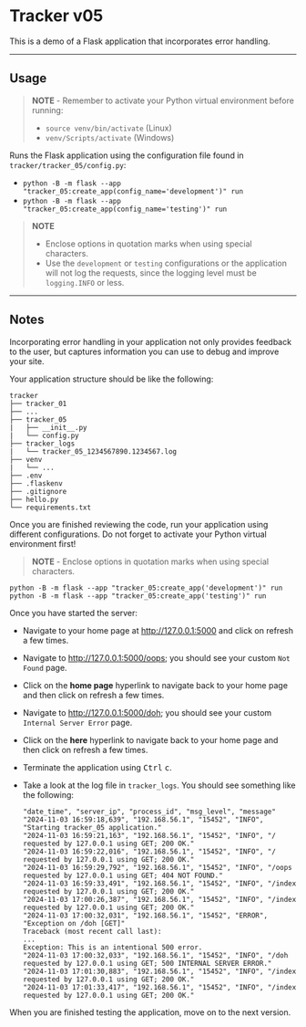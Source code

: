 # Tracker v05

This is a demo of a Flask application that incorporates error handling.

-----

## Usage

> **NOTE** - Remember to activate your Python virtual environment before running:
>
> - `source venv/bin/activate` (Linux)
> - `venv/Scripts/activate` (Windows)

Runs the Flask application using the configuration file found in `tracker/tracker_05/config.py`:

- `python -B -m flask --app "tracker_05:create_app(config_name='development')" run`
- `python -B -m flask --app "tracker_05:create_app(config_name='testing')" run`

> **NOTE**
>
> - Enclose options in quotation marks when using special characters.
> - Use the `development` or `testing` configurations or the application will not log the requests, since the logging level must be `logging.INFO` or less.

-----

## Notes

Incorporating error handling in your application not only provides feedback to the user, but captures information you can use to debug and improve your site.

Your application structure should be like the following:

```text
tracker
├── tracker_01
├── ...
├── tracker_05
|   ├── __init__.py
|   └── config.py
├── tracker_logs
|   └── tracker_05_1234567890.1234567.log
├── venv
|   └── ...
├── .env
├── .flaskenv
├── .gitignore
├── hello.py
└── requirements.txt
```

Once you are finished reviewing the code, run your application using different configurations. Do not forget to activate your Python virtual environment first!

> **NOTE** - Enclose options in quotation marks when using special characters.

```shell
python -B -m flask --app "tracker_05:create_app('development')" run
python -B -m flask --app "tracker_05:create_app('testing')" run
```

Once you have started the server:

- Navigate to your home page at <http://127.0.0.1:5000> and click on refresh a few times.
- Navigate to <http://127.0.0.1:5000/oops>; you should see your custom `Not Found` page.
- Click on the **home page** hyperlink to navigate back to your home page and then click on refresh a few times.
- Navigate to <http://127.0.0.1:5000/doh>; you should see your custom `Internal Server Error` page.
- Click on the **here** hyperlink to navigate back to your home page and then click on refresh a few times.
- Terminate the application using <kbd>Ctrl</kbd> <kbd>c</kbd>.
- Take a look at the log file in `tracker_logs`. You should see something like the following:

    ```text
    "date_time", "server_ip", "process_id", "msg_level", "message"
    "2024-11-03 16:59:18,639", "192.168.56.1", "15452", "INFO", "Starting tracker_05 application."
    "2024-11-03 16:59:21,163", "192.168.56.1", "15452", "INFO", "/ requested by 127.0.0.1 using GET; 200 OK."
    "2024-11-03 16:59:22,016", "192.168.56.1", "15452", "INFO", "/ requested by 127.0.0.1 using GET; 200 OK."
    "2024-11-03 16:59:29,792", "192.168.56.1", "15452", "INFO", "/oops requested by 127.0.0.1 using GET; 404 NOT FOUND."
    "2024-11-03 16:59:33,491", "192.168.56.1", "15452", "INFO", "/index requested by 127.0.0.1 using GET; 200 OK."
    "2024-11-03 17:00:26,387", "192.168.56.1", "15452", "INFO", "/index requested by 127.0.0.1 using GET; 200 OK."
    "2024-11-03 17:00:32,031", "192.168.56.1", "15452", "ERROR", "Exception on /doh [GET]"
    Traceback (most recent call last):
    ...
    Exception: This is an intentional 500 error.
    "2024-11-03 17:00:32,033", "192.168.56.1", "15452", "INFO", "/doh requested by 127.0.0.1 using GET; 500 INTERNAL SERVER ERROR."
    "2024-11-03 17:01:30,883", "192.168.56.1", "15452", "INFO", "/index requested by 127.0.0.1 using GET; 200 OK."
    "2024-11-03 17:01:33,417", "192.168.56.1", "15452", "INFO", "/index requested by 127.0.0.1 using GET; 200 OK."
    ```

When you are finished testing the application, move on to the next version.
